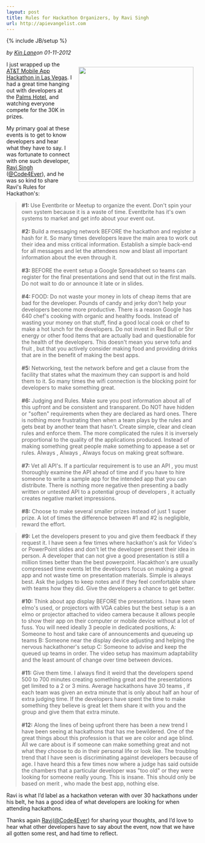 ```yaml
---
layout: post
title: Rules for Hackathon Organizers, by Ravi Singh
url: http://apievangelist.com
---
```

{% include JB/setup %}<p><i><span class="small">by</span> <a href="https://plus.google.com/106460238807821851374" rel="author">Kin Lane</a><span class="small">on</span> <span class="post-date">01-11-2012</span></i></p><p><a title="Hackathon" href="http://www.hackweekends.com" target="_blank"><img style="padding: 15px;" src="http://kinlane-productions.s3.amazonaws.com/api-evangelist/tag-cloud-hackathon.png" alt="" width="300" align="right" /></a></p>
<p>I just wrapped up the <a title="AT&amp;T Mobile Hackathon in Las Vegas" href="/events/att_mobile_app_hackathon_las_vegas.php">AT&amp;T Mobile App Hackathon in Las Vegas</a>.  I had a great time hanging out with developers at the <a title="Palms Hotel" href="http://www.palms.com/">Palms Hotel</a>, and watching everyone compete for the 30K in prizes.</p>
<p>My primary goal at these events is to get to know developers and hear what they have to say.  I was fortunate to connect with one such developer, <a title="@Code4Ever" href="https://twitter.com/#!/code4ever">Ravi Singh</a> (<a title="@Code4Ever" href="https://twitter.com/#!/code4ever">@Code4Ever</a>), and he was so kind to share Ravi's Rules for Hackathon's:</p>
<blockquote><strong>#1: </strong>Use Eventbrite or Meetup to organize the event. Don't spin your own system because it is a waste of time. Eventbrite has it's own systems to market and get info about your event out. <br /><br /> <strong>#2: </strong>Build a messaging network BEFORE the hackathon and register a hash for it. So many times developers leave the main area to work out their idea and miss critical information. Establish a simple back-end for all messages and let the attendees now and blast all important information about the even through it. <br /><br /> <strong>#3: </strong>BEFORE the event setup a Google Spreadsheet so teams can register for the final presentations and send that out in the first mails. Do not wait to do or announce it late or in slides. <br /><br /> <strong>#4: </strong>FOOD: Do not waste your money in lots of cheap items that are bad for the developer. Pounds of candy and jerky don't help your developers become more productive. There is a reason Google has 640 chef's cooking with organic and healthy foods. Instead of wasting your money on that stuff, find a good local cook or chef to make a hot lunch for the developers. Do not invest in Red Bull or 5hr energy or other food items that are actually bad and questionable for the health of the developers. This doesn't mean you serve tofu and fruit , but that you actively consider making food and providing drinks that are in the benefit of making the best apps. <br /><br /> <strong>#5: </strong>Networking, test the network before and get a clause from the facility that states what the maximum they can support is and hold them to it. So many times the wifi connection is the blocking point for developers to make something great. <br /><br /> <strong>#6: </strong>Judging and Rules. Make sure you post information about all of this upfront and be consistent and transparent. Do NOT have hidden or "soften" requirements when they are declared as hard ones. There is nothing more frustrating then when a team plays by the rules and gets beat by another team that hasn't. Create simple, clear and clean rules and enforce them. The more complicated the rules it is inversely proportional to the quality of the applications produced. Instead of making something great people make something to appease a set or rules. Always , Always , Always focus on making great software. <br /><br /> <strong>#7: </strong>Vet all API's. If a particular requirement is to use an API , you must thoroughly examine the API ahead of time and if you have to hire someone to write a sample app for the intended app that you can distribute. There is nothing more negative then presenting a badly written or untested API to a potential group of developers , it actually creates negative market impressions. <br /> <br /> <strong>#8:</strong> Choose to make several smaller prizes instead of just 1 super prize. A lot of times the difference between #1 and #2 is negligible, reward the effort.</blockquote>
<blockquote><strong>#9:</strong> Let the developers present to you and give them feedback if they request it. I have seen a few times where hackathon's ask for Video's or PowerPoint slides and don't let the developer present their idea in person. A developer that can not give a good presentation is still a million times better than the best powerpoint. Hacakthon's are usually compressed time events let the developers focus on making a great app and not waste time on presentation materials. Simple is always best. Ask the judges to keep notes and if they feel comfortable share with teams how they did. Give the developers a chance to get better.&nbsp;<br /><br /><strong>#10:</strong> Think about app display BEFORE the presentations. I have seen elmo's used, or projectors with VGA cables but the best setup is a an elmo or projector attached to video camera because it allows people to show their app on their computer or mobile device without a lot of fuss. You will need ideally 3 people in dedicated positions, A: Someone to host and take care of announcements and queueing up teams B: Someone near the display device adjusting and helping the nervous hackathoner's setup C: Someone to advise and keep the queued up teams in order. The video setup has maximum adaptability and the least amount of change over time between devices.<br /><br /><strong>#11:</strong> Give them time. I always find it weird that the developers spend 500 to 700 minutes creating something great and the presentations get limited to a 2 or 3 mins. Average hackathons have 30 teams , if each team was given an extra minute that is only about half an hour of extra judging time. If the developers have spent the time to make something they believe is great let them share it with you and the group and give them that extra minute.<br /><br /><strong>#12:</strong> Along the lines of being upfront there has been a new trend I have been seeing at hackathons that has me bewildered. One of the great things about this profession is that we are color and age blind. All we care about is if someone can make something great and not what they choose to do in their personal life or look like. The troubling trend that I have seen is discriminating against developers because of age. I have heard this a few times now where a judge has said outside the chambers that a particular developer was "too old" or they were looking for someone really young. This is insane. This should only be based on merit , who made the best app, nothing else.<br /></blockquote>
<p>Ravi is what I&rsquo;d label as a hackathon veteran with over 30 hackathons under his belt, he has a good idea of what developers are looking for when attending hackathons.</p>
<p>Thanks again <a title="@Code4Ever" href="https://twitter.com/#!/code4ever">Ravi</a>(<a title="@Code4Ever" href="https://twitter.com/#!/code4ever">@Code4Ever</a>) for sharing your thoughts, and I&rsquo;d love to hear what other developers have to say about the event, now that we have all gotten some rest, and had time to reflect.</p>